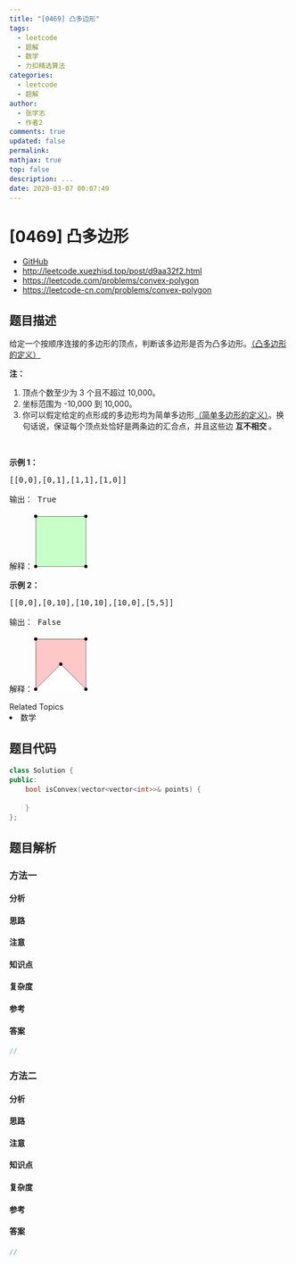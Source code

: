 ```yaml
---
title: "[0469] 凸多边形"
tags:
  - leetcode
  - 题解
  - 数学
  - 力扣精选算法
categories:
  - leetcode
  - 题解
author:
  - 张学志
  - 作者2
comments: true
updated: false
permalink:
mathjax: true
top: false
description: ...
date: 2020-03-07 00:07:49
---
```



# [0469] 凸多边形
* [GitHub](https://github.com/algoboy101/LeetCodeCrowdsource/tree/master/_posts/QA/%5B0469%5D%20%E5%87%B8%E5%A4%9A%E8%BE%B9%E5%BD%A2.md)
* http://leetcode.xuezhisd.top/post/d9aa32f2.html
* https://leetcode.com/problems/convex-polygon
* https://leetcode-cn.com/problems/convex-polygon


## 题目描述

<p>给定一个按顺序连接的多边形的顶点，判断该多边形是否为凸多边形。<a href="https://baike.baidu.com/item/凸多边形/">（凸多边形的定义）</a></p>

<p><strong>注：</strong></p>

<ol>
	<li>顶点个数至少为 3 个且不超过 10,000。</li>
	<li>坐标范围为&nbsp;-10,000 到&nbsp;10,000。</li>
	<li>你可以假定给定的点形成的多边形均为简单多边形<a href="https://baike.baidu.com/item/%E7%AE%80%E5%8D%95%E5%A4%9A%E8%BE%B9%E5%BD%A2">（简单多边形的定义）</a>。换句话说，保证每个顶点处恰好是两条边的汇合点，并且这些边&nbsp;<strong>互不相交&nbsp;</strong>。</li>
</ol>

<p>&nbsp;</p>

<p><strong>示例 1：</strong></p>

<pre>[[0,0],[0,1],[1,1],[1,0]]

输出： True

解释：<img src="https://raw.githubusercontent.com/algoboy101/LeetCodeCrowdsource/master/imgs/polygon_convex.png" style="height: 100px; width: 100px;">
</pre>

<p><strong>示例 2：</strong></p>

<pre>[[0,0],[0,10],[10,10],[10,0],[5,5]]

输出： False

解释：<img src="https://raw.githubusercontent.com/algoboy101/LeetCodeCrowdsource/master/imgs/polygon_not_convex.png" style="height: 100px; width: 100px;">
</pre>
<div><div>Related Topics</div><div><li>数学</li></div></div>


## 题目代码

```cpp
class Solution {
public:
    bool isConvex(vector<vector<int>>& points) {

    }
};
```


## 题目解析


### 方法一

#### 分析

#### 思路

#### 注意

#### 知识点

#### 复杂度

#### 参考

#### 答案

```cpp
//
```


### 方法二

#### 分析

#### 思路

#### 注意

#### 知识点

#### 复杂度

#### 参考

#### 答案

```cpp
//
```


